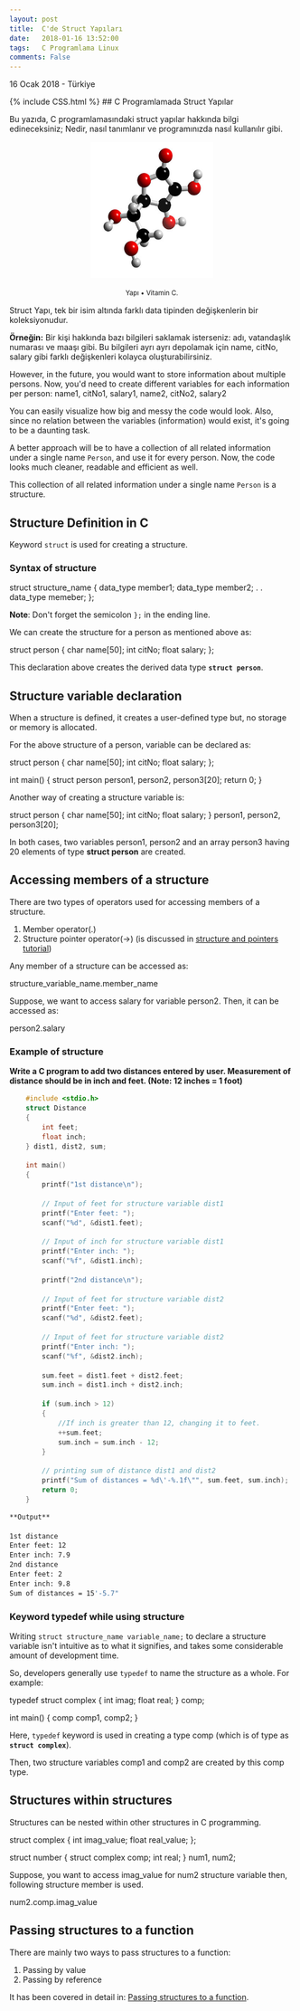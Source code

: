 ```yaml
---
layout: post
title:  C'de Struct Yapıları
date:   2018-01-16 13:52:00
tags:   C Programlama Linux
comments: False
---
```


<p class="meta">16 Ocak 2018 - Türkiye</p>
{% include CSS.html %}
## C Programlamada Struct Yapılar

Bu yazıda, C programlamasındaki struct yapılar hakkında bilgi edineceksiniz; Nedir, nasıl tanımlanır ve programınızda nasıl kullanılır gibi.

<div class='pull-right alert alert-warning' style="margin: 15px; text-align: center;">
  <img src="/images/1737096_orig.jpg" alt="programs" class="img-responsive" width="217px" height="240px"/>
  <p><small>Yapı &bull; Vitamin C.</small></p>
</div>

Struct Yapı, tek bir isim altında farklı data tipinden değişkenlerin bir koleksiyonudur.

**Örneğin:** Bir kişi hakkında bazı bilgileri saklamak isterseniz: adı, vatandaşlık numarası ve maaşı gibi. Bu bilgileri ayrı ayrı depolamak için name, citNo, salary gibi farklı değişkenleri kolayca oluşturabilirsiniz.

However, in the future, you would want to store information about multiple persons. Now, you'd need to create different variables for each information per person: name1, citNo1, salary1, name2, citNo2, salary2

You can easily visualize how big and messy the code would look. Also, since no relation between the variables (information) would exist, it's going to be a daunting task.

A better approach will be to have a collection of all related information under a single name `Person`, and use it for every person. Now, the code looks much cleaner, readable and efficient as well.

This collection of all related information under a single name `Person` is a structure.

Structure Definition in C
-------------------------

Keyword `struct` is used for creating a structure.

### Syntax of structure

struct structure_name 
{
    data_type member1;
    data_type member2;
    .
    .
    data_type memeber;
};

**Note**: Don't forget the semicolon `};` in the ending line.

We can create the structure for a person as mentioned above as:

struct person
{
    char name\[50\];
    int citNo;
    float salary;
};

This declaration above creates the derived data type **`struct person`**.

Structure variable declaration
------------------------------

When a structure is defined, it creates a user-defined type but, no storage or memory is allocated.

For the above structure of a person, variable can be declared as:

struct person
{
    char name\[50\];
    int citNo;
    float salary;
};

int main()
{
    struct person person1, person2, person3\[20\];
    return 0;
}

Another way of creating a structure variable is:

struct person
{
    char name\[50\];
    int citNo;
    float salary;
} person1, person2, person3\[20\];

In both cases, two variables person1, person2 and an array person3 having 20 elements of type **struct person** are created.

Accessing members of a structure
--------------------------------

There are two types of operators used for accessing members of a structure.

1.  Member operator(.)
2.  Structure pointer operator(->) (is discussed in [structure and pointers tutorial](/c-programming/c-structures-pointers "Structure and Pointer"))

Any member of a structure can be accessed as:

structure\_variable\_name.member_name

Suppose, we want to access salary for variable person2. Then, it can be accessed as:

person2.salary

### Example of structure

**Write a C program to add two distances entered by user. Measurement of distance should be in inch and feet. (Note: 12 inches = 1 foot)**
~~~c
    #include <stdio.h>
    struct Distance
    {
        int feet;
        float inch;
    } dist1, dist2, sum;
    
    int main()
    {
        printf("1st distance\n");
    
        // Input of feet for structure variable dist1
        printf("Enter feet: ");
        scanf("%d", &dist1.feet);
    
        // Input of inch for structure variable dist1
        printf("Enter inch: ");
        scanf("%f", &dist1.inch);
    
        printf("2nd distance\n");
    
        // Input of feet for structure variable dist2
        printf("Enter feet: ");
        scanf("%d", &dist2.feet);
    
        // Input of feet for structure variable dist2
        printf("Enter inch: ");
        scanf("%f", &dist2.inch);
    
        sum.feet = dist1.feet + dist2.feet;
        sum.inch = dist1.inch + dist2.inch;
    
        if (sum.inch > 12) 
        {
          	//If inch is greater than 12, changing it to feet.
            ++sum.feet;
            sum.inch = sum.inch - 12;
        }
    
        // printing sum of distance dist1 and dist2
        printf("Sum of distances = %d\'-%.1f\"", sum.feet, sum.inch);
        return 0;
    }
~~~ 
~~~bash
**Output**

1st distance
Enter feet: 12
Enter inch: 7.9
2nd distance
Enter feet: 2
Enter inch: 9.8
Sum of distances = 15'-5.7"
~~~

### Keyword typedef while using structure

Writing `struct structure_name variable_name;` to declare a structure variable isn't intuitive as to what it signifies, and takes some considerable amount of development time.

So, developers generally use `typedef` to name the structure as a whole. For example:

typedef struct complex
{
  int imag;
  float real;
} comp;

int main()
{
  comp comp1, comp2;
}

Here, `typedef` keyword is used in creating a type comp (which is of type as **`struct complex`**).

Then, two structure variables comp1 and comp2 are created by this comp type.

Structures within structures
----------------------------

Structures can be nested within other structures in C programming.

struct complex
{
 int imag_value;
 float real_value;
};

struct number
{
   struct complex comp;
   int real;
} num1, num2;

Suppose, you want to access imag_value for num2 structure variable then, following structure member is used.

num2.comp.imag_value

Passing structures to a function
--------------------------------

There are mainly two ways to pass structures to a function:

1.  Passing by value
2.  Passing by reference

It has been covered in detail in: [Passing structures to a function](/c-programming/c-structure-function "How to pass structures to a function").
